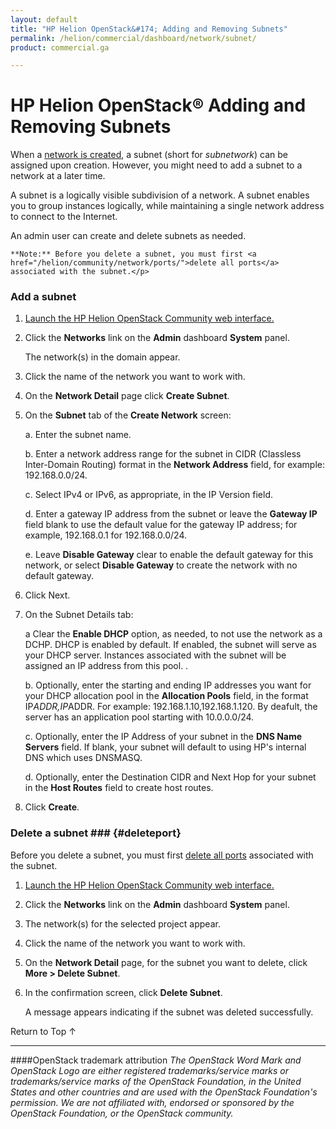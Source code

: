 ```yaml
---
layout: default
title: "HP Helion OpenStack&#174; Adding and Removing Subnets"
permalink: /helion/commercial/dashboard/network/subnet/
product: commercial.ga

---
```

<!--UNDER REVISION-->

<script>

function PageRefresh {
onLoad="window.refresh"
}

PageRefresh();

</script>

<!--
<p style="font-size: small;"> <a href="/helion/commercial/ga1/install/">&#9664; PREV</a> | <a href="/helion/commercial/ga1/install-overview/">&#9650; UP</a> | <a href="/helion/commercial/ga1/">NEXT &#9654;</a> </p>
-->

# HP Helion OpenStack&#174; Adding and Removing Subnets

When a <a href="#/helion/community/network/create/">network is created</a>, a subnet (short for <em>subnetwork</em>) can be assigned upon creation. However, you might need to add a subnet to a network at a later time.</p>

A subnet is a logically visible subdivision of a network. A subnet enables you to group instances logically, while maintaining a single network address to connect to the Internet.</p>

An admin user can create and delete subnets as needed. </p>

	**Note:** Before you delete a subnet, you must first <a href="/helion/community/network/ports/">delete all ports</a> associated with the subnet.</p>

### Add a subnet</h3>

1. <a href="/helion/community/dashboard/login/">Launch the HP Helion OpenStack Community web interface.</a></p>

2. Click the <strong>Networks</strong> link on the <strong>Admin</strong> dashboard <strong>System</strong> panel.</p>

	The network(s) in the domain appear. </p>

3. Click the name of the network you want to work with.</p>

4. On the <strong>Network Detail</strong> page click <strong>Create Subnet</strong>.</p>

5. On the <strong>Subnet</strong> tab of the <strong>Create Network</strong> screen:</p>

	a. Enter the subnet name.</li>

	b. Enter a network address range for the subnet in CIDR (Classless Inter-Domain Routing) format in the <strong>Network Address</strong> field, for example: 192.168.0.0/24.</li>

	c. Select IPv4 or IPv6, as appropriate, in the IP Version field.</li>

	d. Enter a gateway IP address from the subnet or leave the <strong>Gateway IP</strong> field blank to use the default value for the gateway IP address; for example, 192.168.0.1 for 192.168.0.0/24.</li>

	e. Leave <strong>Disable Gateway</strong> clear to enable the default gateway for this network, or select <strong>Disable Gateway</strong> to create the network with no default gateway.</li>

6. Click Next.</p>

7. On the Subnet Details tab:</p>

	a Clear the <strong>Enable DHCP</strong> option, as needed, to not use the network as a DCHP. DHCP is enabled by default. If enabled, the subnet will serve as your DHCP server. Instances associated with the subnet will be assigned an IP address from this pool. .</li>

	b. Optionally, enter the starting and ending IP addresses you want for your DHCP allocation pool in the <strong>Allocation Pools</strong> field, in the format IP<em>ADDR,IP</em>ADDR. For example: 192.168.1.10,192.168.1.120. By deafult, the server has an application pool starting with 10.0.0.0/24.	</li>

	c. Optionally, enter the IP Address of your subnet in the <strong>DNS Name Servers</strong> field. If blank, your subnet will default to using HP's internal DNS which uses DNSMASQ.</li>

	d. Optionally, enter the Destination CIDR and Next Hop for your subnet in the <strong>Host Routes</strong> field to create host routes.</li>

8. Click <strong>Create</strong>.  

### Delete a subnet ### {#deleteport}</h3>

Before you delete a subnet, you must first <a href="/helion/community/network/ports/">delete all ports</a> associated with the subnet.</p>

1. <a href="/helion/community/dashboard/login/">Launch the HP Helion OpenStack Community web interface.</a></p>

2. Click the <strong>Networks</strong> link on the <strong>Admin</strong> dashboard <strong>System</strong> panel.</p>

3. The network(s) for the selected project appear. </p>

4. Click the name of the network you want to work with.</p>

5. On the <strong>Network Detail</strong> page, for the subnet you want to delete, click <strong>More &gt; Delete Subnet</strong>.</p>

6. In the confirmation screen, click <strong>Delete Subnet</strong>.  

	A message appears indicating if the subnet was deleted successfully.</p>

<a href="#top" style="padding:14px 0px 14px 0px; text-decoration: none;"> Return to Top &#8593; </a></p>

----
####OpenStack trademark attribution
*The OpenStack Word Mark and OpenStack Logo are either registered trademarks/service marks or trademarks/service marks of the OpenStack Foundation, in the United States and other countries and are used with the OpenStack Foundation's permission. We are not affiliated with, endorsed or sponsored by the OpenStack Foundation, or the OpenStack community.*